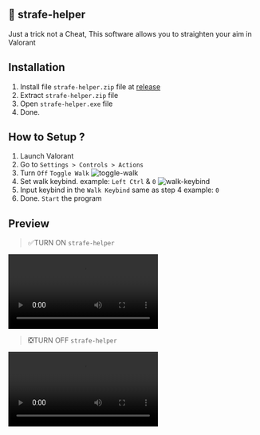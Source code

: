 
## 🎯 strafe-helper

Just a trick not a Cheat, This software allows you to straighten your aim in Valorant

## Installation
1. Install file `strafe-helper.zip` file at [release](https://github.com/pixelwhiz/strafe-helper/releases)
2. Extract `strafe-helper.zip` file
3. Open `strafe-helper.exe` file
4. Done.

## How to Setup ?
1.	Launch Valorant
2.	Go to `Settings > Controls > Actions`
3.	Turn `Off` `Toggle Walk`
      ![toggle-walk](https://github.com/pixelwhiz/strafe-helper/blob/master/assets/ToggleWalk.png)
5.	Set walk keybind. example: `Left Ctrl` & `0`
      ![walk-keybind](https://github.com/pixelwhiz/strafe-helper/blob/master/assets/WalkKeybind.png)
6.	Input keybind  in the `Walk Keybind` same as step 4 example: `0`
6.	Done. `Start` the program

## Preview

> ✅TURN ON `strafe-helper`
<html>
    <body>
        <video controls>
          <source src="https://github.com/pixelwhiz/strafe-helper/blob/master/assets/preview1.mp4" type="video/mp4">
          Your browser does not support the video tag.
        </video>
    </body>
</html>

> ❎TURN OFF `strafe-helper`

<html>
    <body>
        <video controls>
          <source src="https://github.com/pixelwhiz/strafe-helper/blob/master/assets/preview2.mp4" type="video/mp4">
          Your browser does not support the video tag.
        </video>
    </body>
</html>
